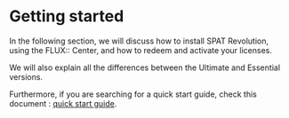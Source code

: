 # Getting started

In the following section, we will discuss how to install SPAT Revolution, using the FLUX:: Center, and how to redeem and activate your licenses.

We will also explain all the differences between the Ultimate and Essential versions.

Furthermore, if you are searching for a quick start guide, check this document : [quick start guide](https://public.3.basecamp.com/p/BoK99VxRwAJ2fFM9VGSzS3Am).

